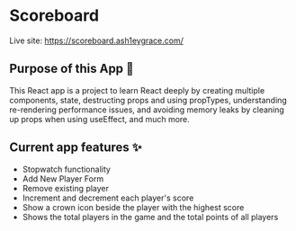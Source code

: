 # Scoreboard

Live site: https://scoreboard.ash1eygrace.com/


## Purpose of this App 🤖

This React app is a project to learn React deeply by creating multiple components, state, destructing props and using propTypes, understanding re-rendering performance issues, and avoiding memory leaks by cleaning up props when using useEffect, and much more.

## Current app features ✨

- Stopwatch functionality 
- Add New Player Form 
- Remove existing player
- Increment and decrement each player's score
- Show a crown icon beside the player with the highest score
- Shows the total players in the game and the total points of all players